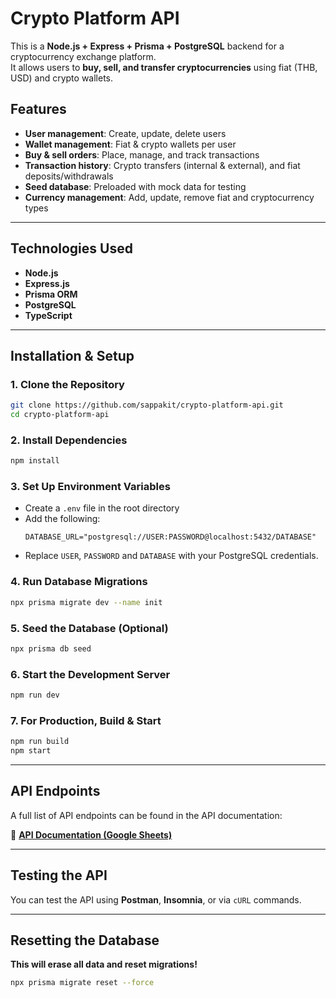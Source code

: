 # Crypto Platform API

This is a **Node.js + Express + Prisma + PostgreSQL** backend for a cryptocurrency exchange platform.  
It allows users to **buy, sell, and transfer cryptocurrencies** using fiat (THB, USD) and crypto wallets.

## Features

- **User management**: Create, update, delete users
- **Wallet management**: Fiat & crypto wallets per user
- **Buy & sell orders**: Place, manage, and track transactions
- **Transaction history**: Crypto transfers (internal & external), and fiat deposits/withdrawals
- **Seed database**: Preloaded with mock data for testing
- **Currency management**: Add, update, remove fiat and cryptocurrency types

---

## Technologies Used

- **Node.js**
- **Express.js**
- **Prisma ORM**
- **PostgreSQL**
- **TypeScript**

---

## Installation & Setup

### **1. Clone the Repository**

```sh
git clone https://github.com/sappakit/crypto-platform-api.git
cd crypto-platform-api
```

### **2. Install Dependencies**

```sh
npm install
```

### **3. Set Up Environment Variables**

- Create a `.env` file in the root directory
- Add the following:
  ```
  DATABASE_URL="postgresql://USER:PASSWORD@localhost:5432/DATABASE"
  ```
- Replace `USER`, `PASSWORD` and `DATABASE` with your PostgreSQL credentials.

### **4. Run Database Migrations**

```sh
npx prisma migrate dev --name init
```

### **5. Seed the Database (Optional)**

```sh
npx prisma db seed
```

### **6. Start the Development Server**

```sh
npm run dev
```

### **7. For Production, Build & Start**

```sh
npm run build
npm start
```

---

## API Endpoints

A full list of API endpoints can be found in the API documentation:

📄 **[API Documentation (Google Sheets)](https://docs.google.com/spreadsheets/d/1c9QjzbP48CwDzr9hANNkHHi73swbHV_T60fjH0q8WmA/edit?usp=sharing)**

---

## Testing the API

You can test the API using **Postman**, **Insomnia**, or via `cURL` commands.

---

## Resetting the Database

**This will erase all data and reset migrations!**

```sh
npx prisma migrate reset --force
```
